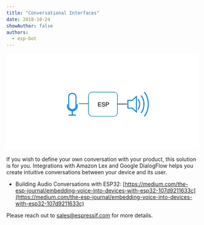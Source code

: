 ```yaml
---
title: "Conversational Interfaces"
date: 2018-10-24
showAuthor: false
authors: 
  - esp-bot
---
```

![](img/conversational-1.webp)

If you wish to define your own conversation with your product, this solution is for you. Integrations with Amazon Lex and Google DialogFlow helps you create intuitive conversations between your device and its user.

- Building Audio Conversations with ESP32: [https://medium.com/the-esp-journal/embedding-voice-into-devices-with-esp32-107d9211633c](https://medium.com/the-esp-journal/embedding-voice-into-devices-with-esp32-107d9211633c)

Please reach out to sales@espressif.com for more details.
